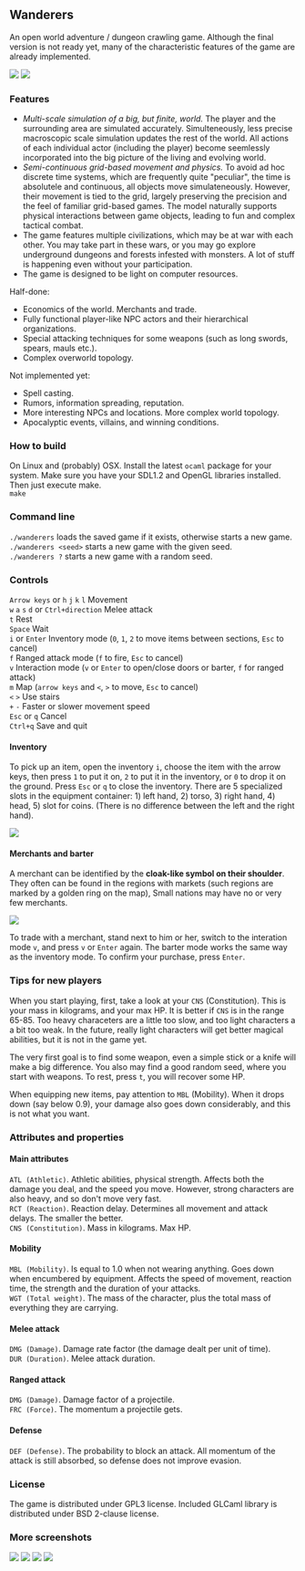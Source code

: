 
## Wanderers

An open world adventure / dungeon crawling game. Although the final version is not ready yet,
many of the characteristic features of the game are already implemented.

[![](http://i.imgur.com/kCdu5qL.png)](http://i.imgur.com/RGIn9hn.png) 
[![](http://i.imgur.com/ARCqRzW.png)](http://i.imgur.com/bRqoNNG.png) 

### Features
  * *Multi-scale simulation of a big, but finite, world.* 
    The player and the surrounding area are simulated accurately. 
    Simulteneously, less precise macroscopic scale simulation updates the rest of the world.
    All actions of each individual actor (including the player) 
    become seemlessly incorporated into the big picture of the living and evolving world.    
  * *Semi-continuous grid-based movement and physics.*
    To avoid ad hoc discrete time systems, which are frequently quite "peculiar",
    the time is absolutele and continuous, all objects move simulateneously. 
    However, their movement is tied to the grid, largely preserving the precision and the feel 
    of familiar grid-based games. The model naturally supports physical interactions between
    game objects, leading to fun and complex tactical combat.    
  * The game features multiple civilizations, which may be at war with each other. 
    You may take part in these wars, or you may go explore underground dungeons
    and forests infested with monsters.
    A lot of stuff is happening even without your participation.     
  * The game is designed to be light on computer resources.   

Half-done:     

  * Economics of the world. Merchants and trade.
  * Fully functional player-like NPC actors and their hierarchical organizations.   
  * Special attacking techniques for some weapons (such as long swords, spears, mauls etc.).   
  * Complex overworld topology.

Not implemented yet:    

  * Spell casting.   
  * Rumors, information spreading, reputation.    
  * More interesting NPCs and locations. More complex world topology.   
  * Apocalyptic events, villains, and winning conditions.    

### How to build
On Linux and (probably) OSX. Install the latest `ocaml` package for your system.
Make sure you have your SDL1.2 and OpenGL libraries installed. Then just execute make.    
  `make`

### Command line
  `./wanderers` loads the saved game if it exists, otherwise starts a new game.   
  `./wanderers <seed>` starts a new game with the given seed.   
  `./wanderers ?` starts a new game with a random seed.

### Controls
`Arrow keys` or `h` `j` `k` `l` Movement  
`w` `a` `s` `d` or `Ctrl+direction` Melee attack   
`t` Rest   
`Space` Wait   
`i` or `Enter` Inventory mode (`0`, `1`, `2` to move items between sections, `Esc` to cancel)   
`f` Ranged attack mode (`f` to fire, `Esc` to cancel)   
`v` Interaction mode (`v` or `Enter` to open/close doors or barter, `f` for ranged attack)   
`m` Map (`arrow keys` and `<`, `>` to move, `Esc` to cancel)    
`<` `>` Use stairs   
`+` `-` Faster or slower movement speed    
`Esc` or `q` Cancel   
`Ctrl+q` Save and quit   

#### Inventory
To pick up an item, open the inventory `i`, choose the item with the arrow keys,
then press `1` to put it on, `2` to put it in the inventory, or `0` to drop it on the ground.
Press `Esc` or `q` to close the inventory. There are 5 specialized slots in the equipment 
container: 1) left hand, 2) torso, 3) right hand, 4) head, 5) slot for coins. (There is no 
difference between the left and the right hand).

![](http://i.imgur.com/8jVzEue.png)

#### Merchants and barter
A merchant can be identified by the **cloak-like symbol on their shoulder**. 
They often can be found in the regions with markets (such regions are marked by a golden ring on the map),
Small nations may have no or very few merchants. 

![](http://i.imgur.com/QNfEKOf.png)

To trade with a merchant, stand next to him or her, switch to the interation mode `v`, and
press `v` or `Enter` again. The barter mode works the same way as the inventory mode.
To confirm your purchase, press `Enter`.

### Tips for new players
When you start playing, first, take a look at your `CNS` (Constitution).
This is your mass in kilograms, and your max HP. It is better if `CNS` is in the range 65-85.
Too heavy characeters are a little too slow, and too light characters a a bit too weak.
In the future, really light characters will get better magical abilities, but it is not in 
the game yet.

The very first goal is to find some weapon, even a simple stick or a knife will make a big 
difference. You also may find a good random seed, where you start with weapons. To rest, 
press `t`, you will recover some HP.

When equipping new items, pay attention to `MBL` (Mobility). When it drops down (say below 0.9), 
your damage also goes down considerably, and this is not what you want.

### Attributes and properties
#### Main attributes
`ATL (Athletic)`. Athletic abilities, physical strength. Affects both the damage you deal,
and the speed you move. However, strong characters are also heavy, and so don't move very fast.   
`RCT (Reaction)`. Reaction delay. Determines all movement and attack delays. The smaller the better.    
`CNS (Constitution)`. Mass in kilograms. Max HP.  

#### Mobility
`MBL (Mobility)`. Is equal to 1.0 when not wearing anything. Goes down when encumbered by equipment. 
Affects the speed of movement, reaction time, the strength and the duration of your attacks.    
`WGT (Total weight)`. The mass of the character, plus the total mass of everything they are carrying.

#### Melee attack
`DMG (Damage)`. Damage rate factor (the damage dealt per unit of time).  
`DUR (Duration)`. Melee attack duration.

#### Ranged attack
`DMG (Damage)`. Damage factor of a projectile.   
`FRC (Force)`. The momentum a projectile gets.  

#### Defense
`DEF (Defense)`. The probability to block an attack. All momentum of the attack is still absorbed,
so defense does not improve evasion.

### License
The game is distributed under GPL3 license. 
Included GLCaml library is distributed under BSD 2-clause license.

### More screenshots
[![](http://i.imgur.com/gm0e3Sv.png)](http://i.imgur.com/t4jiXQA.png) 
[![](http://i.imgur.com/g2d95a4.png)](http://i.imgur.com/KQTFw5g.png) 
[![](http://i.imgur.com/CS3wUVw.png)](http://i.imgur.com/qzAvnpq.png) 
[![](http://i.imgur.com/MjwGhlD.png)](http://i.imgur.com/c7chiWd.png) 
